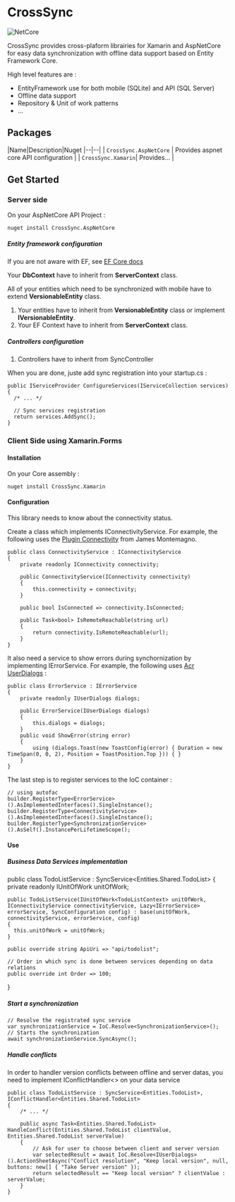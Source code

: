 # CrossSync
![NetCore](https://img.shields.io/badge/.NetCore-2.1-blue.svg)

CrossSync provides cross-plaform librairies for Xamarin and AspNetCore for easy data synchronization with offline data support based on Entity Framework Core.

High level features are :

 - EntityFramework use for both mobile (SQLite) and API (SQL Server)
 - Offline data support
 - Repository & Unit of work patterns
 - ...

## Packages
|Name|Description|Nuget
|--|--|
| `CrossSync.AspNetCore` | Provides aspnet core API configuration |
| `CrossSync.Xamarin`| Provides... |

## Get Started

### Server side

On your AspNetCore API Project :

    nuget install CrossSync.AspNetCore

##### Entity framework configuration
If you are not aware with EF, see [EF Core docs](https://docs.microsoft.com/en-us/ef/core/)

Your **DbContext** have to inherit from **ServerContext** class. 

All of your entities which need to be synchronized with mobile have to extend **VersionableEntity** class.

 1. Your entities have to inherit from **VersionableEntity** class or implement **IVersionableEntity**.
 2. Your EF Context have to inherit from **ServerContext** class.

##### Controllers configuration

 1. Controllers have to inherit from SyncController


When you are done, juste add sync registration into your startup.cs :

    public IServiceProvider ConfigureServices(IServiceCollection services)
    {
	  /* ... */
	  
	  // Sync services registration
	  return services.AddSync();
    }
    

### Client Side using Xamarin.Forms

#### Installation
On your Core assembly : 

    nuget install CrossSync.Xamarin

#### Configuration

This library needs to know about the connectivity status.

Create a class which implements IConnectivityService.
For example, the following uses the [Plugin Connectivity](https://github.com/jamesmontemagno/ConnectivityPlugin) from James Montemagno.

    public class ConnectivityService : IConnectivityService
    {
        private readonly IConnectivity connectivity;

        public ConnectivityService(IConnectivity connectivity)
        {
            this.connectivity = connectivity;
        }

        public bool IsConnected => connectivity.IsConnected;

        public Task<bool> IsRemoteReachable(string url)
        {
            return connectivity.IsRemoteReachable(url);
        }
    }

It also need a service to show errors during synchornization by implementing IErrorService.
For example, the following uses [Acr UserDialogs](https://github.com/aritchie/userdialogs) :


    public class ErrorService : IErrorService
    {
        private readonly IUserDialogs dialogs;

        public ErrorService(IUserDialogs dialogs)
        {
            this.dialogs = dialogs;
        }
        public void ShowError(string error)
        {
            using (dialogs.Toast(new ToastConfig(error) { Duration = new TimeSpan(0, 0, 2), Position = ToastPosition.Top })) { }
        }
    }

The last step is to register services to the IoC container :

    // using autofac
    builder.RegisterType<ErrorService>().AsImplementedInterfaces().SingleInstance();
    builder.RegisterType<ConnectivityService>().AsImplementedInterfaces().SingleInstance();
    builder.RegisterType<SynchronizationService>().AsSelf().InstancePerLifetimeScope();


#### Use

##### Business Data Services implementation 

  public class TodoListService : SyncService<Entities.Shared.TodoList>
  {
    private readonly IUnitOfWork<TodoListContext> unitOfWork;

    public TodoListService(IUnitOfWork<TodoListContext> unitOfWork, IConnectivityService connectivityService, Lazy<IErrorService> errorService, SyncConfiguration config) : base(unitOfWork, connectivityService, errorService, config)
    {
      this.unitOfWork = unitOfWork;
    }

    public override string ApiUri => "api/todolist";

    // Order in which sync is done between services depending on data relations
    public override int Order => 100;
  }

##### Start a synchronization

    // Resolve the registrated sync service
    var synchronizationService = IoC.Resolve<SynchronizationService>();
    // Starts the synchronization
    await synchronizationService.SyncAsync();


##### Handle conflicts

In order to handler version conflicts between offline and server datas, you need to implement IConflictHandler<> on your data service

    public class TodoListService : SyncService<Entities.TodoList>, IConflictHandler<Entities.Shared.TodoList>
    {
        /* ... */

        public async Task<Entities.Shared.TodoList> HandleConflict(Entities.Shared.TodoList clientValue, Entities.Shared.TodoList serverValue)
        {
            // Ask for user to choose between client and server version
            var selectedResult = await IoC.Resolve<IUserDialogs>().ActionSheetAsync("Conflict resolution", "Keep local version", null, buttons: new[] { "Take Server version" });
            return selectedResult == "Keep local version" ? clientValue : serverValue;
        }
    }
